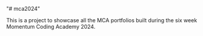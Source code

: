 "# mca2024" 

This is a project to showcase all the MCA portfolios built
during the six week Momentum Coding Academy 2024.
